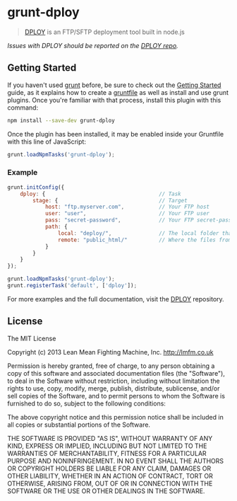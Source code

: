 # grunt-dploy

> [DPLOY](https://github.com/LeanMeanFightingMachine/dploy) is an FTP/SFTP deployment tool built in node.js

*Issues with DPLOY should be reported on the [DPLOY repo](https://github.com/LeanMeanFightingMachine/dploy).*

## Getting Started

If you haven't used [grunt][] before, be sure to check out the [Getting Started][] guide, as it explains how to create a [gruntfile][Getting Started] as well as install and use grunt plugins. Once you're familiar with that process, install this plugin with this command:

```sh
npm install --save-dev grunt-dploy
```

Once the plugin has been installed, it may be enabled inside your Gruntfile with this line of JavaScript:

```js
grunt.loadNpmTasks('grunt-dploy');
```


[grunt]: http://gruntjs.com
[Getting Started]: http://gruntjs.com/getting-started


### Example

```js
grunt.initConfig({
    dploy: {                                    // Task
        stage: {                                // Target
            host: "ftp.myserver.com",           // Your FTP host
            user: "user",                       // Your FTP user
            pass: "secret-password",            // Your FTP secret-password
            path: {
                local: "deploy/",               // The local folder that you want to upload
                remote: "public_html/"          // Where the files from the local file will be uploaded at in your remote server
            }
        }
    }
});

grunt.loadNpmTasks('grunt-dploy');
grunt.registerTask('default', ['dploy']);
```

For more examples and the full documentation, visit the [DPLOY](https://github.com/LeanMeanFightingMachine/dploy) repository.


## License

The MIT License

Copyright (c) 2013 Lean Mean Fighting Machine, Inc. http://lmfm.co.uk

Permission is hereby granted, free of charge, to any person obtaining a copy of this software and associated documentation files (the "Software"), to deal in the Software without restriction, including without limitation the rights to use, copy, modify, merge, publish, distribute, sublicense, and/or sell copies of the Software, and to permit persons to whom the Software is furnished to do so, subject to the following conditions:

The above copyright notice and this permission notice shall be included in all copies or substantial portions of the Software.

THE SOFTWARE IS PROVIDED "AS IS", WITHOUT WARRANTY OF ANY KIND, EXPRESS OR IMPLIED, INCLUDING BUT NOT LIMITED TO THE WARRANTIES OF MERCHANTABILITY, FITNESS FOR A PARTICULAR PURPOSE AND NONINFRINGEMENT. IN NO EVENT SHALL THE AUTHORS OR COPYRIGHT HOLDERS BE LIABLE FOR ANY CLAIM, DAMAGES OR OTHER LIABILITY, WHETHER IN AN ACTION OF CONTRACT, TORT OR OTHERWISE, ARISING FROM, OUT OF OR IN CONNECTION WITH THE SOFTWARE OR THE USE OR OTHER DEALINGS IN THE SOFTWARE.
